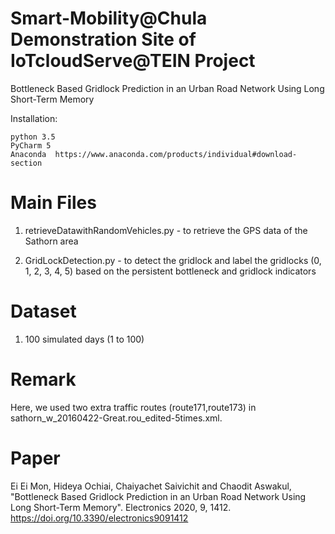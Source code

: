# Smart-Mobility@Chula Demonstration Site of IoTcloudServe@TEIN Project

Bottleneck Based Gridlock Prediction in an Urban Road Network Using Long Short-Term Memory

Installation:

	python 3.5 
	PyCharm 5 
	Anaconda  https://www.anaconda.com/products/individual#download-section


Main Files 
============================================================================================
1) retrieveDatawithRandomVehicles.py 	- to retrieve the GPS data of the Sathorn area


2) GridLockDetection.py					- to detect the gridlock and label the gridlocks (0, 1, 2, 3, 4, 5) based on the persistent bottleneck and gridlock indicators
										

Dataset
============================================================================================

1) 100 simulated days (1 to 100)		


Remark
============================================================================================
Here, we used two extra traffic routes (route171,route173) in sathorn_w_20160422-Great.rou_edited-5times.xml. 


Paper
============================================================================================

Ei Ei Mon, Hideya Ochiai, Chaiyachet Saivichit and Chaodit Aswakul, "Bottleneck Based Gridlock Prediction in an Urban Road Network Using Long Short-Term Memory". Electronics 2020, 9, 1412.
https://doi.org/10.3390/electronics9091412

